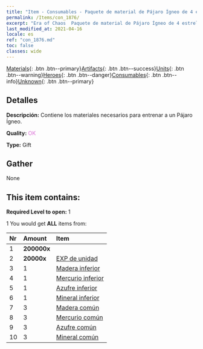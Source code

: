 ```yaml
---
title: "Item - Consumables - Paquete de material de Pájaro Ígneo de 4 estrellas"
permalink: /Items/con_1876/
excerpt: "Era of Chaos  Paquete de material de Pájaro Ígneo de 4 estrellas"
last_modified_at: 2021-04-16
locale: es
ref: "con_1876.md"
toc: false
classes: wide
---
```

 [Materials](/es/Items/){: .btn .btn--primary}[Artifacts](/es/Items/Artifacts/){: .btn .btn--success}[Units](/es/Items/Units/){: .btn .btn--warning}[Heroes](/es/Items/Heroes/){: .btn .btn--danger}[Consumables](/es/Items/Consumables/){: .btn .btn--info}[Unknown](/es/Items/Unknown/){: .btn .btn--primary}

## Detalles
 **Descripción:** Contiene los materiales necesarios para entrenar a un Pájaro Ígneo.

 **Quality:** <span style="color: #DA70D6">OK</span>

 **Type:** Gift

## Gather

  None

## This item contains:

 **Required Level to open:** 1

 1 You would get **ALL** items  from:

  | Nr | Amount |     Item    |
  |:---|:-------|:------------|
  | 1 |  **200000x** | <i class="fas fa-coins"/> |  | 
  | 2 |  **20000x** | [EXP de unidad](/es/Items/con_902/) |  | 
  | 3 | 1 | [Madera inferior](/es/Items/mat_1/) |  | 
  | 4 | 1 | [Mercurio inferior](/es/Items/mat_2/) |  | 
  | 5 | 1 | [Azufre inferior](/es/Items/mat_3/) |  | 
  | 6 | 1 | [Mineral inferior](/es/Items/mat_1/) |  | 
  | 7 | 3 | [Madera común](/es/Items/mat_7/) |  | 
  | 8 | 3 | [Mercurio común](/es/Items/mat_8/) |  | 
  | 9 | 3 | [Azufre común](/es/Items/mat_9/) |  | 
  | 10 | 3 | [Mineral común](/es/Items/mat_6/) |  | 
